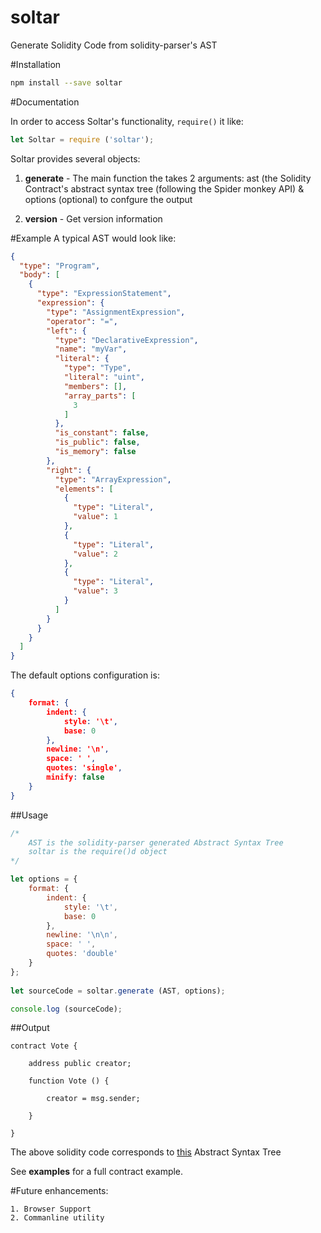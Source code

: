 # soltar
Generate Solidity Code from solidity-parser's AST

#Installation
```bash
npm install --save soltar
```

#Documentation

In order to access Soltar's functionality, ```require()``` it like:
```js
let Soltar = require ('soltar');
```

Soltar provides several objects:

1. **generate** - The main function the takes 2 arguments:
ast (the Solidity Contract's abstract syntax tree (following the Spider monkey API) &
options (optional) to confgure the output

2. **version** - Get version information

#Example
A typical AST would look like:

```json
{
  "type": "Program",
  "body": [
    {
      "type": "ExpressionStatement",
      "expression": {
        "type": "AssignmentExpression",
        "operator": "=",
        "left": {
          "type": "DeclarativeExpression",
          "name": "myVar",
          "literal": {
            "type": "Type",
            "literal": "uint",
            "members": [],
            "array_parts": [
              3
            ]
          },
          "is_constant": false,
          "is_public": false,
          "is_memory": false
        },
        "right": {
          "type": "ArrayExpression",
          "elements": [
            {
              "type": "Literal",
              "value": 1
            },
            {
              "type": "Literal",
              "value": 2
            },
            {
              "type": "Literal",
              "value": 3
            }
          ]
        }
      }
    }
  ]
}
```

The default options configuration is:
```json
{
	format: {
		indent: {
			style: '\t',
			base: 0
		},
		newline: '\n',
		space: ' ',
		quotes: 'single',
		minify: false
	}
}
```

##Usage

```js
/*
	AST is the solidity-parser generated Abstract Syntax Tree
	soltar is the require()d object
*/

let options = {
	format: {
		indent: {
			style: '\t',
			base: 0
		},
		newline: '\n\n',
		space: ' ',
		quotes: 'double'
	}
};
	
let sourceCode = soltar.generate (AST, options);

console.log (sourceCode);
```

##Output

```
contract Vote {

	address public creator;
	
	function Vote () {
	
		creator = msg.sender;
		
	}
	
}
```

The above solidity code corresponds to [this](https://github.com/duaraghav8/soltar/blob/master/examples/AST.json) Abstract Syntax Tree

See **examples** for a full contract example.

#Future enhancements:

	1. Browser Support
	2. Commanline utility
